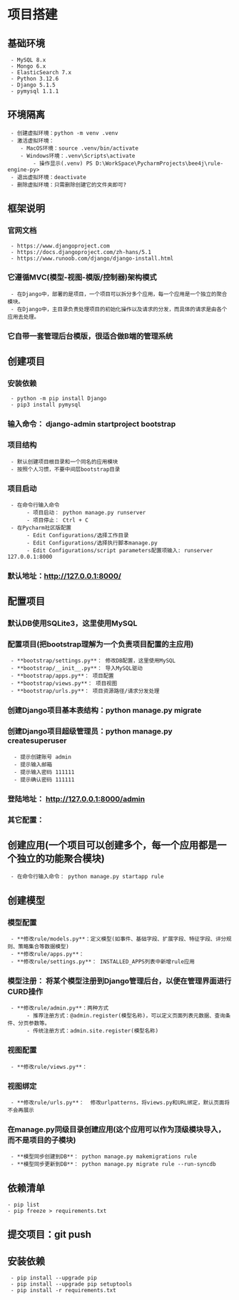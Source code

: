 # 项目搭建

## 基础环境
     - MySQL 8.x
     - Mongo 6.x
     - ElasticSearch 7.x
     - Python 3.12.6
     - Django 5.1.5
     - pymysql 1.1.1
     
## 环境隔离
     - 创建虚拟环境：python -m venv .venv
     - 激活虚拟环境：
        - MacOS环境：source .venv/bin/activate
        - Windows环境：.venv\Scripts\activate
            - 操作显示(.venv) PS D:\WorkSpace\PycharmProjects\bee4j\rule-engine-py>
     - 退出虚拟环境：deactivate
     - 删除虚拟环境：只需删除创建它的文件夹即可?

## 框架说明
### 官网文档
     - https://www.djangoproject.com
     - https://docs.djangoproject.com/zh-hans/5.1
     - https://www.runoob.com/django/django-install.html
### 它遵循MVC(模型-视图-模版/控制器)架构模式
     - 在Django中，部署的是项目，一个项目可以拆分多个应用，每一个应用是一个独立的聚合模块。
     - 在Django中，主目录负责处理项目的初始化操作以及请求的分发，而具体的请求是由各个应用去处理。
### 它自带一套管理后台模版，很适合做B端的管理系统

## 创建项目
### 安装依赖
     - python -m pip install Django
     - pip3 install pymysql
### 输入命令： django-admin startproject bootstrap
### 项目结构
     - 默认创建项目根目录和一个同名的应用模块
     - 按照个人习惯，不要中间层bootstrap目录
### 项目启动
     - 在命令行输入命令
          - 项目启动： python manage.py runserver
          - 项目停止： Ctrl + C
     - 在Pycharm社区版配置
          - Edit Configurations/选择工作目录
          - Edit Configurations/选择执行脚本manage.py
          - Edit Configurations/script parameters配置项输入: runserver 127.0.0.1:8000
### 默认地址：http://127.0.0.1:8000/

## 配置项目
### 默认DB使用SQLite3，这里使用MySQL
### 配置项目(把bootstrap理解为一个负责项目配置的主应用)
     - **bootstrap/settings.py**： 修改DB配置，这里使用MySQL
     - **bootstrap/__init__.py**： 导入MySQL驱动
     - **bootstrap/apps.py**： 项目配置
     - **bootstrap/views.py**： 项目视图
     - **bootstrap/urls.py**： 项目资源路径/请求分发处理
### 创建Django项目基本表结构：python manage.py migrate
### 创建Django项目超级管理员：python manage.py createsuperuser
      - 提示创建账号 admin
      - 提示输入邮箱 
      - 提示输入密码 111111
      - 提示确认密码 111111
### 登陆地址： http://127.0.0.1:8000/admin
### 其它配置： 

## 创建应用(一个项目可以创建多个，每一个应用都是一个独立的功能聚合模块)
     - 在命令行输入命令： python manage.py startapp rule

## 创建模型
### 模型配置
     - **修改rule/models.py**：定义模型(如事件、基础字段、扩展字段、特征字段、评分规则、策略集合等数据模型)
     - **修改rule/apps.py**： 
     - **修改rule/settings.py**： INSTALLED_APPS列表中新增rule应用
### 模型注册： 将某个模型注册到Django管理后台，以便在管理界面进行CURD操作
     - **修改rule/admin.py**：两种方式
          - 推荐注册方式：@admin.register(模型名称)，可以定义页面列表元数据、查询条件、分页参数等。
          - 传统注册方式：admin.site.register(模型名称)
### 视图配置
     - **修改rule/views.py**：  
### 视图绑定
     - **修改rule/urls.py**：  修改urlpatterns，将views.py和URL绑定，默认页面将不会再展示
### 在manage.py同级目录创建应用(这个应用可以作为顶级模块导入，而不是项目的子模块)
     - **模型同步创建到DB**： python manage.py makemigrations rule
     - **模型同步更新到DB**： python manage.py migrate rule --run-syncdb
     
## 依赖清单
    - pip list
    - pip freeze > requirements.txt

## 提交项目：git push

## 安装依赖
     - pip install --upgrade pip
     - pip install --upgrade pip setuptools
     - pip install -r requirements.txt
     
